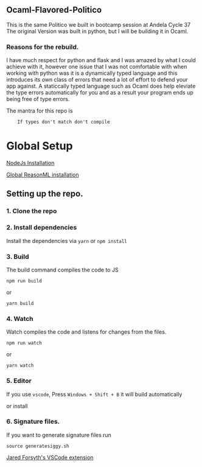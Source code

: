 ## Ocaml-Flavored-Politico

This is the same Politico we built in bootcamp session at Andela Cycle 37
The original Version was built in python, but I will be building it in Ocaml.

### Reasons for the rebuild.

I have much respect for python and flask and I was amazed by what I could achieve with it, however
one issue that I was not comfortable with when working with python was it is a dynamically typed language
and this introduces its own class of errors that need a lot of effort to defend your app against.
A staticcally typed language such as Ocaml does help eleviate the type errors automatically for you and as
a result your program ends up being free of type errors.

The mantra for this repo is

```
    If types don't match don't compile
```

# Global Setup

[NodeJs Installation](https://nodejs.org/en/download/)

[Global ReasonML installation](https://reasonml.github.io/docs/en/installation)

## Setting up the repo.

### 1. Clone the repo

### 2. Install dependencies

Install the dependencies via `yarn` or `npm install`

### 3. Build

The build command compiles the code to JS

```
npm run build
```

or

```
yarn build
```

### 4. Watch

Watch compiles the code and listens for changes from the files.

```
npm run watch
```

or

```
yarn watch
```

### 5. Editor

If you use `vscode`, Press `Windows + Shift + B` it will build automatically

or install

### 6. Signature files.

If you want to generate signature files run

```
source generatesiggy.sh
```

[Jared Forsyth's VSCode extension](https://github.com/jaredly/reason-language-server)
